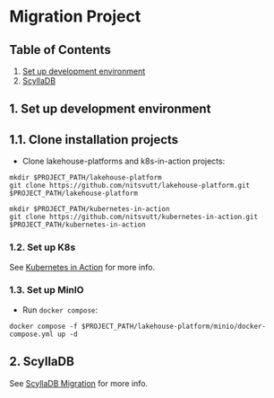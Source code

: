 # Migration Project

## Table of Contents
1. [Set up development environment](#setup-dev-env)
2. [ScyllaDB](#scylladb)

<div id="setup-dev-env"/>

## 1. Set up development environment

## 1.1. Clone installation projects

- Clone lakehouse-platforms and k8s-in-action projects:
```
mkdir $PROJECT_PATH/lakehouse-platform
git clone https://github.com/nitsvutt/lakehouse-platform.git $PROJECT_PATH/lakehouse-platform
```
```
mkdir $PROJECT_PATH/kubernetes-in-action
git clone https://github.com/nitsvutt/kubernetes-in-action.git $PROJECT_PATH/kubernetes-in-action
```

### 1.2. Set up K8s

See [Kubernetes in Action](https://github.com/nitsvutt/kubernetes-in-action) for more info.

### 1.3. Set up MinIO

- Run `docker compose`:
```
docker compose -f $PROJECT_PATH/lakehouse-platform/minio/docker-compose.yml up -d
```


<div id="scylladb"/>

## 2. ScyllaDB

See [ScyllaDB Migration](scylladb/README.md) for more info.